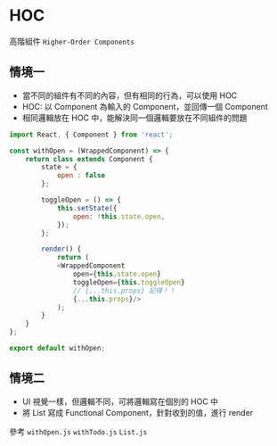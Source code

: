 # HOC
高階組件 `Higher-Order Components`

## 情境一
- 當不同的組件有不同的內容，但有相同的行為，可以使用 HOC
- HOC: 以 Component 為輸入的 Component，並回傳一個 Component
- 相同邏輯放在 HOC 中，能解決同一個邏輯要放在不同組件的問題

```javascript
import React, { Component } from 'react';

const withOpen = (WrappedComponent) => {
    return class extends Component {
        state = {
            open : false
        };

        toggleOpen = () => {
            this.setState({
                open: !this.state.open,
            });
        };

        render() {
            return (
            <WrappedComponent
                open={this.state.open}
                toggleOpen={this.toggleOpen}
                // {...this.props} 記得！！
                {...this.props}/>
            );
        }
    }
};

export default withOpen;
```

## 情境二
- UI 視覺一樣，但邏輯不同，可將邏輯寫在個別的 HOC 中
- 將 List 寫成 Functional Component，針對收到的值，進行 render

參考 `withOpen.js` `withTodo.js` `List.js`

